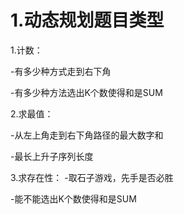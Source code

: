 # 1.动态规划题目类型

1.计数：

-有多少种方式走到右下角

-有多少种方法选出K个数使得和是SUM

2.求最值：

-从左上角走到右下角路径的最大数字和

-最长上升子序列长度

3.求存在性：
-取石子游戏，先手是否必胜

-能不能选出K个数使得和是SUM



